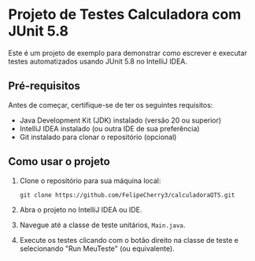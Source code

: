 # Projeto de Testes Calculadora com JUnit 5.8

Este é um projeto de exemplo para demonstrar como escrever e executar testes automatizados usando JUnit 5.8 no IntelliJ IDEA.

## Pré-requisitos

Antes de começar, certifique-se de ter os seguintes requisitos:

- Java Development Kit (JDK) instalado (versão 20 ou superior)
- IntelliJ IDEA instalado (ou outra IDE de sua preferência)
- Git instalado para clonar o repositório (opcional)

## Como usar o projeto

1. Clone o repositório para sua máquina local:

    ```
    git clone https://github.com/FelipeCherry3/calculadoraQTS.git
    ```

2. Abra o projeto no IntelliJ IDEA ou IDE.

3. Navegue até a classe de teste unitários, `Main.java`.

4. Execute os testes clicando com o botão direito na classe de teste e selecionando "Run MeuTeste" (ou equivalente).
